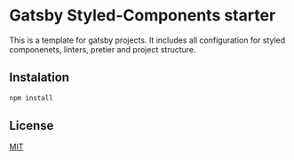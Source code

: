 # Gatsby Styled-Components starter
This is a template for gatsby projects. It includes all configuration for styled componenets, linters, pretier and project structure.

## Instalation

```bash
npm install
```

## License
[MIT](https://choosealicense.com/licenses/mit/)
